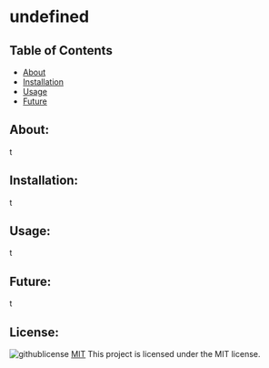 # undefined
## Table of Contents
- [About](#About)
- [Installation](#installation)
- [Usage](#usage)
- [Future](#future)

## About:
t
## Installation:
t
## Usage:
t
## Future:
t
## License:
![githublicense](https://img.shields.io/badge/License-MIT-yellow.svg)
[MIT](https://choosealicense.com/licenses/mit/)
This project is licensed under the MIT license.